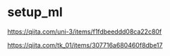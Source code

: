 # setup_ml

https://qiita.com/uni-3/items/f1fdbeeddd08ca22c80f

https://qiita.com/tk_01/items/307716a680460f8dbe17

